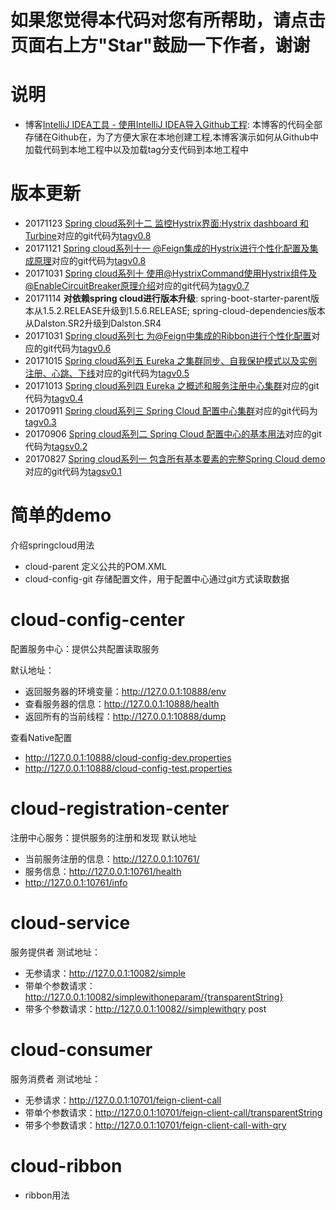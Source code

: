 # 如果您觉得本代码对您有所帮助，请点击页面右上方"Star"鼓励一下作者，谢谢
# 说明
- 博客[IntelliJ IDEA工具 - 使用IntelliJ IDEA导入Github工程](http://blog.csdn.net/hry2015/article/details/77984399): 本博客的代码全部存储在Github在，为了方便大家在本地创建工程,本博客演示如何从Github中加载代码到本地工程中以及加载tag分支代码到本地工程中

# 版本更新
- 20171123 [ Spring cloud系列十二 监控Hystrix界面:Hystrix dashboard 和 Turbine](http://blog.csdn.net/hry2015/article/details/78617954)对应的git代码为[tagv0.8](https://github.com/hryou0922/spring_cloud/tree/v0.9)
- 20171121 [ Spring cloud系列十一 @Feign集成的Hystrix进行个性化配置及集成原理](http://blog.csdn.net/hry2015/article/details/78595645)对应的git代码为[tagv0.8](https://github.com/hryou0922/spring_cloud/tree/v0.8)
- 20171031 [ Spring cloud系列十 使用@HystrixCommand使用Hystrix组件及@EnableCircuitBreaker原理介绍](http://blog.csdn.net/hry2015/article/details/78577695)对应的git代码为[tagv0.7](https://github.com/hryou0922/spring_cloud/tree/v0.7)
- 20171114 **对依赖spring cloud进行版本升级**: spring-boot-starter-parent版本从1.5.2.RELEASE升级到1.5.6.RELEASE; spring-cloud-dependencies版本从Dalston.SR2升级到Dalston.SR4
- 20171031 [Spring cloud系列七 为@Feign中集成的Ribbon进行个性化配置](http://blog.csdn.net/hry2015/article/details/78408342)对应的git代码为[tagv0.6](https://github.com/hryou0922/spring_cloud/tree/v0.6/cloud-consumer-ribbon/src/main/java/com/hry/spring/cloud/consumer/ribbon)
- 20171015 [Spring cloud系列五 Eureka 之集群同步、自我保护模式以及实例注册、心跳、下线](http://blog.csdn.net/hry2015/article/details/78245149)对应的git代码为[tagv0.5](https://github.com/hryou0922/spring_cloud/blob/v0.5/cloud-registration-center/src/main/resources/application-simple2.yml)
- 20171013 [Spring cloud系列四 Eureka 之概述和服务注册中心集群](http://blog.csdn.net/hry2015/article/details/78220673)对应的git代码为[tagv0.4](https://github.com/hryou0922/spring_cloud/blob/v0.4/cloud-registration-center/src/main/resources/application-simple2.yml)
- 20170911 [Spring cloud系列三 Spring Cloud 配置中心集群](http://blog.csdn.net/hry2015/article/details/77938249)对应的git代码为[tagv0.3](https://github.com/hryou0922/spring_cloud/tree/v0.3)
- 20170906 [Spring cloud系列二 Spring Cloud 配置中心的基本用法](http://blog.csdn.net/hry2015/article/details/77870854)对应的git代码为[tagsv0.2](https://github.com/hryou0922/spring_cloud/tree/v0.2)
- 20170827 [Spring cloud系列一 包含所有基本要素的完整Spring Cloud demo](http://blog.csdn.net/hry2015/article/details/77623366) 对应的git代码为[tagsv0.1](https://github.com/hryou0922/spring_cloud/tree/v0.1)

# 简单的demo
介绍springcloud用法 
- cloud-parent
定义公共的POM.XML
- cloud-config-git
存储配置文件，用于配置中心通过git方式读取数据

# cloud-config-center
配置服务中心：提供公共配置读取服务

默认地址：
- 返回服务器的环境变量：http://127.0.0.1:10888/env
- 查看服务器的信息：http://127.0.0.1:10888/health
- 返回所有的当前线程：http://127.0.0.1:10888/dump

查看Native配置
- http://127.0.0.1:10888/cloud-config-dev.properties
- http://127.0.0.1:10888/cloud-config-test.properties


# cloud-registration-center
注册中心服务：提供服务的注册和发现
默认地址
- 当前服务注册的信息：http://127.0.0.1:10761/ 
- 服务信息：http://127.0.0.1:10761/health
- http://127.0.0.1:10761/info

# cloud-service
服务提供者
测试地址： 
- 无参请求：http://127.0.0.1:10082/simple
- 带单个参数请求：http://127.0.0.1:10082/simplewithoneparam/{transparentString}
- 带多个参数请求：http://127.0.0.1:10082//simplewithqry post

# cloud-consumer
服务消费者
测试地址： 
- 无参请求：http://127.0.0.1:10701/feign-client-call
- 带单个参数请求：http://127.0.0.1:10701/feign-client-call/transparentString
- 带多个参数请求：http://127.0.0.1:10701/feign-client-call-with-qry

# cloud-ribbon
- ribbon用法
